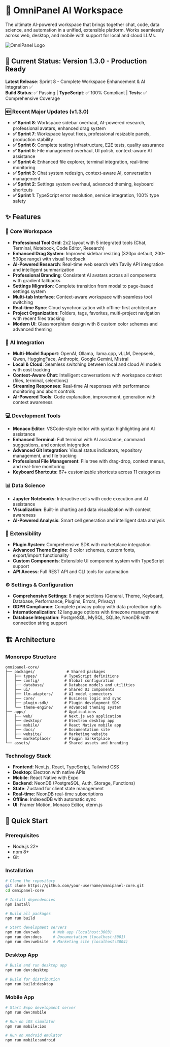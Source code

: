 # 🚀 OmniPanel AI Workspace

The ultimate AI-powered workspace that brings together chat, code, data science, and automation in a unified, extensible platform. Works seamlessly across web, desktop, and mobile with support for local and cloud LLMs.

![OmniPanel Logo](assets/OmniPanel-logo.png)

## 🎯 Current Status: Version 1.3.0 - Production Ready

**Latest Release**: Sprint 8 - Complete Workspace Enhancement & AI Integration ✅  
**Build Status**: ✅ Passing | **TypeScript**: ✅ 100% Compliant | **Tests**: ✅ Comprehensive Coverage

### 🆕 Recent Major Updates (v1.3.0)
- **✅ Sprint 8**: Workspace sidebar overhaul, AI-powered research, professional avatars, enhanced drag system
- **✅ Sprint 7**: Workspace layout fixes, professional resizable panels, production stability
- **✅ Sprint 6**: Complete testing infrastructure, E2E tests, quality assurance
- **✅ Sprint 5**: File management overhaul, UI polish, context-aware AI assistance
- **✅ Sprint 4**: Enhanced file explorer, terminal integration, real-time monitoring
- **✅ Sprint 3**: Chat system redesign, context-aware AI, conversation management
- **✅ Sprint 2**: Settings system overhaul, advanced theming, keyboard shortcuts
- **✅ Sprint 1**: TypeScript error resolution, service integration, 100% type safety

## ✨ Features

### 🎯 **Core Workspace**
- **Professional Tool Grid**: 2x2 layout with 5 integrated tools (Chat, Terminal, Notebook, Code Editor, Research)
- **Enhanced Drag System**: Improved sidebar resizing (320px default, 200-500px range) with visual feedback
- **AI-Powered Research**: Real-time web search with Tavily API integration and intelligent summarization
- **Professional Branding**: Consistent AI avatars across all components with gradient fallbacks
- **Settings Migration**: Complete transition from modal to page-based settings system
- **Multi-tab Interface**: Context-aware workspace with seamless tool switching
- **Real-time Sync**: Cloud synchronization with offline-first architecture
- **Project Organization**: Folders, tags, favorites, multi-project navigation with recent files tracking
- **Modern UI**: Glassmorphism design with 8 custom color schemes and advanced theming

### 🤖 **AI Integration**
- **Multi-Model Support**: OpenAI, Ollama, llama.cpp, vLLM, Deepseek, Qwen, HuggingFace, Anthropic, Google Gemini, Mistral
- **Local & Cloud**: Seamless switching between local and cloud AI models with cost tracking
- **Context-Aware Chat**: Intelligent conversations with workspace context (files, terminal, selections)
- **Streaming Responses**: Real-time AI responses with performance monitoring and abort controls
- **AI-Powered Tools**: Code explanation, improvement, generation with context awareness

### 💻 **Development Tools**
- **Monaco Editor**: VSCode-style editor with syntax highlighting and AI assistance
- **Enhanced Terminal**: Full terminal with AI assistance, command suggestions, and context integration
- **Advanced Git Integration**: Visual status indicators, repository management, and file tracking
- **Professional File Management**: File tree with drag-drop, context menus, and real-time monitoring
- **Keyboard Shortcuts**: 67+ customizable shortcuts across 11 categories

### 📊 **Data Science**
- **Jupyter Notebooks**: Interactive cells with code execution and AI assistance
- **Visualization**: Built-in charting and data visualization with context awareness
- **AI-Powered Analysis**: Smart cell generation and intelligent data analysis

### 🔌 **Extensibility**
- **Plugin System**: Comprehensive SDK with marketplace integration
- **Advanced Theme Engine**: 8 color schemes, custom fonts, export/import functionality
- **Custom Components**: Extensible UI component system with TypeScript support
- **API Access**: Full REST API and CLI tools for automation

### ⚙️ **Settings & Configuration**
- **Comprehensive Settings**: 8 major sections (General, Theme, Keyboard, Database, Performance, Plugins, Errors, Privacy)
- **GDPR Compliance**: Complete privacy policy with data protection rights
- **Internationalization**: 12 language options with timezone management
- **Database Integration**: PostgreSQL, MySQL, SQLite, NeonDB with connection string support

## 🏗️ Architecture

### Monorepo Structure
```
omnipanel-core/
├── packages/              # Shared packages
│   ├── types/            # TypeScript definitions
│   ├── config/           # Global configuration
│   ├── database/         # Database models and utilities
│   ├── ui/               # Shared UI components
│   ├── llm-adapters/     # AI model connectors
│   ├── core/             # Business logic and sync
│   ├── plugin-sdk/       # Plugin development SDK
│   └── theme-engine/     # Advanced theming system
├── apps/                 # Applications
│   ├── web/              # Next.js web application
│   ├── desktop/          # Electron desktop app
│   ├── mobile/           # React Native mobile app
│   ├── docs/             # Documentation site
│   ├── website/          # Marketing website
│   └── marketplace/      # Plugin marketplace
└── assets/               # Shared assets and branding
```

### Technology Stack
- **Frontend**: Next.js, React, TypeScript, Tailwind CSS
- **Desktop**: Electron with native APIs
- **Mobile**: React Native with Expo
- **Backend**: NeonDB (PostgreSQL, Auth, Storage, Functions)
- **State**: Zustand for client state management
- **Real-time**: NeonDB real-time subscriptions
- **Offline**: IndexedDB with automatic sync
- **UI**: Framer Motion, Monaco Editor, xterm.js

## 🚀 Quick Start

### Prerequisites
- Node.js 22+ 
- npm 8+
- Git

### Installation
```bash
# Clone the repository
git clone https://github.com/your-username/omnipanel-core.git
cd omnipanel-core

# Install dependencies
npm install

# Build all packages
npm run build

# Start development servers
npm run dev:web      # Web app (localhost:3003)
npm run dev:docs     # Documentation (localhost:3001)
npm run dev:website  # Marketing site (localhost:3004)
```

### Desktop App
```bash
# Build and run desktop app
npm run dev:desktop

# Build for distribution
npm run build:desktop
```

### Mobile App
```bash
# Start Expo development server
npm run dev:mobile

# Run on iOS simulator
npm run mobile:ios

# Run on Android emulator
npm run mobile:android
```